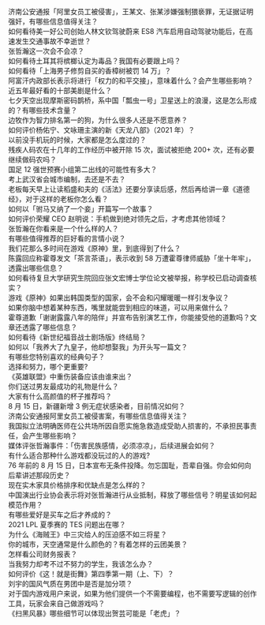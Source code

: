 济南公安通报「阿里女员工被侵害」，王某文、张某涉嫌强制猥亵罪，无证据证明强奸，有哪些信息值得关注？  
如何看待美一好公司创始人林文钦驾驶蔚来 ES8 汽车启用自动驾驶功能后，在高速发生交通事故不幸逝世？  
张哲瀚这一次会不会凉？  
如何看待土耳其将槟榔认定为毒品？我国有必要跟上吗？  
如何看待「上海男子修剪自买的香樟树被罚 14 万」？  
阿富汗内政部长表示将进行「权力的和平交接」，意味着什么？会产生哪些影响？  
近五年最好看的十部美剧是什么？  
七夕天空出现摩斯密码鹊桥，系中国「瓢虫一号」卫星送上的浪漫，这是怎么形成的？有哪些技术含量？  
边牧作为智力排名第一的狗，为什么很多人还是不愿意养？  
如何评价杨佑宁、文咏珊主演的新《天龙八部》（2021 年）？  
以前没手机玩的时候，大家都是怎么度过的？  
残疾人码农在十几年的工作经历中被开除 15 次，面试被拒绝 200+ 次，还有必要继续做码农吗？  
国足 12 强世预赛小组第二出线的可能性有多大？  
考上武汉省会城市编制，去还是不去？  
老板每天早上让读稻盛和夫的《活法》还要分享读后感，然后再给讲一章《道德经》，对于这样的老板你怎么看？  
如何以「驸马又纳了一个妾」开篇写一个故事？  
如何评价荣耀 CEO 赵明说：手机做到绝对领先之后，才考虑其他领域？  
张哲瀚在你看来是一个什么样的人？  
有哪些值得推荐的巨好看的言情小说？  
我们花那么多时间在游戏《原神》里，到底得到了什么？  
陈露回应称霍尊发文「茶言茶语」，表示收到 58 万遭霍尊律师威胁「坐十年牢」，透露出哪些信息？  
如何看待复旦大学研究生院回应张文宏博士学位论文被举报，称学校已启动调查核实？  
游戏《原神》如果出韩国类型的国家，会不会和闪耀暖暖一样引发争议？  
如果你脑中想着某种东西，嘴里就能尝到相应的味道，可以用来做什么？  
霍尊道歉「谢谢露露八年的陪伴」并宣布告别演艺工作，你能接受他的道歉吗？文章还透露了哪些信息？  
如何看待《新世纪福音战士剧场版》终结局？  
如何以「我养大了九皇子，他却想娶我」为开头写一篇文？  
有哪些您特别喜欢的经典句子？  
选择和努力，哪个更重要?  
《英雄联盟》中重伤装备应该由谁来出？  
你们送过男友最成功的礼物是什么？  
大家有什么高颜值的杯子推荐吗？  
8 月 15 日，新疆新增 3 例无症状感染者，目前情况如何？  
济南公安通报阿里女员工被侵害案，有哪些信息值得关注？  
我国拟立法明确医师在公共场所因自愿实施急救造成受助人损害的，不承担民事责任，会产生哪些影响？  
媒体评张哲瀚事件：「伤害民族感情，必须凉凉」，后续进展会如何？  
有什么适合那种什么游戏都没玩过的人的游戏?  
76 年前的 8 月 15 日，日本宣布无条件投降。勿忘国耻，吾辈自强。你会如何向后辈讲述那段历史？  
现在实木家具价格排序和优缺点是怎么样的？  
中国演出行业协会表示将对张哲瀚进行从业抵制，释放了哪些信号？明星该如何起模范作用？  
有哪些爱好是买车之后才养成的？  
2021 LPL 夏季赛的 TES 问题出在哪？  
为什么《海贼王》中三灾给人的压迫感不如三将星？  
你的城市，天空通常是什么颜色的？有着怎样的云团美景？  
怎样看公司财务报表？  
当我努力却考不过不努力的学生，我该怎么办？  
如何评价《这！就是街舞》第四季第一期（上、下）？  
刘宇的国风气质在男团中是否是加分项？  
对于国内游戏用户来说，如果为他们提供一个不需要编程，也不需要写逻辑的创作工具，玩家会来自己做游戏吗？  
《扫黑风暴》哪些细节可以体现出贺芸可能是「老虎」？  
